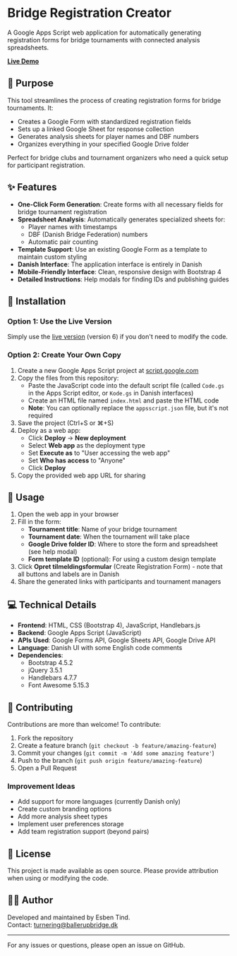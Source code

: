 # Bridge Registration Creator

A Google Apps Script web application for automatically generating registration forms for bridge tournaments with connected analysis spreadsheets.

**[Live Demo](https://link.ballerupbridge.dk/bridge-registration-creator-latest)**

## 🎯 Purpose

This tool streamlines the process of creating registration forms for bridge tournaments. It:

- Creates a Google Form with standardized registration fields
- Sets up a linked Google Sheet for response collection
- Generates analysis sheets for player names and DBF numbers
- Organizes everything in your specified Google Drive folder

Perfect for bridge clubs and tournament organizers who need a quick setup for participant registration.

## ✨ Features

- **One-Click Form Generation**: Create forms with all necessary fields for bridge tournament registration
- **Spreadsheet Analysis**: Automatically generates specialized sheets for:
  - Player names with timestamps
  - DBF (Danish Bridge Federation) numbers  
  - Automatic pair counting
- **Template Support**: Use an existing Google Form as a template to maintain custom styling
- **Danish Interface**: The application interface is entirely in Danish
- **Mobile-Friendly Interface**: Clean, responsive design with Bootstrap 4
- **Detailed Instructions**: Help modals for finding IDs and publishing guides

## 🚀 Installation

### Option 1: Use the Live Version

Simply use the [live version](https://link.ballerupbridge.dk/bridge-registration-creator-latest) (version 6) if you don't need to modify the code.

### Option 2: Create Your Own Copy

1. Create a new Google Apps Script project at [script.google.com](https://script.google.com)
2. Copy the files from this repository:
   - Paste the JavaScript code into the default script file (called `Code.gs` in the Apps Script editor, or `Kode.gs` in Danish interfaces)
   - Create an HTML file named `index.html` and paste the HTML code
   - **Note**: You can optionally replace the `appsscript.json` file, but it's not required
3. Save the project (Ctrl+S or ⌘+S)
4. Deploy as a web app:
   - Click **Deploy** → **New deployment**
   - Select **Web app** as the deployment type
   - Set **Execute as** to "User accessing the web app"
   - Set **Who has access** to "Anyone"
   - Click **Deploy**
5. Copy the provided web app URL for sharing

## 📝 Usage

1. Open the web app in your browser
2. Fill in the form:
   - **Tournament title**: Name of your bridge tournament
   - **Tournament date**: When the tournament will take place
   - **Google Drive folder ID**: Where to store the form and spreadsheet (see help modal)
   - **Form template ID** (optional): For using a custom design template
3. Click **Opret tilmeldingsformular** (Create Registration Form) - note that all buttons and labels are in Danish
4. Share the generated links with participants and tournament managers

## 💻 Technical Details

- **Frontend**: HTML, CSS (Bootstrap 4), JavaScript, Handlebars.js
- **Backend**: Google Apps Script (JavaScript)
- **APIs Used**: Google Forms API, Google Sheets API, Google Drive API
- **Language**: Danish UI with some English code comments
- **Dependencies**:  
  - Bootstrap 4.5.2
  - jQuery 3.5.1
  - Handlebars 4.7.7
  - Font Awesome 5.15.3

## 🤝 Contributing

Contributions are more than welcome! To contribute:

1. Fork the repository
2. Create a feature branch (`git checkout -b feature/amazing-feature`)
3. Commit your changes (`git commit -m 'Add some amazing feature'`)
4. Push to the branch (`git push origin feature/amazing-feature`)
5. Open a Pull Request

### Improvement Ideas

- Add support for more languages (currently Danish only)
- Create custom branding options
- Add more analysis sheet types
- Implement user preferences storage
- Add team registration support (beyond pairs)

## 📄 License

This project is made available as open source. Please provide attribution when using or modifying the code.

## 👨‍💻 Author

Developed and maintained by Esben Tind.  
Contact: [turnering@ballerupbridge.dk](mailto:turnering@ballerupbridge.dk)

---

For any issues or questions, please open an issue on GitHub.

